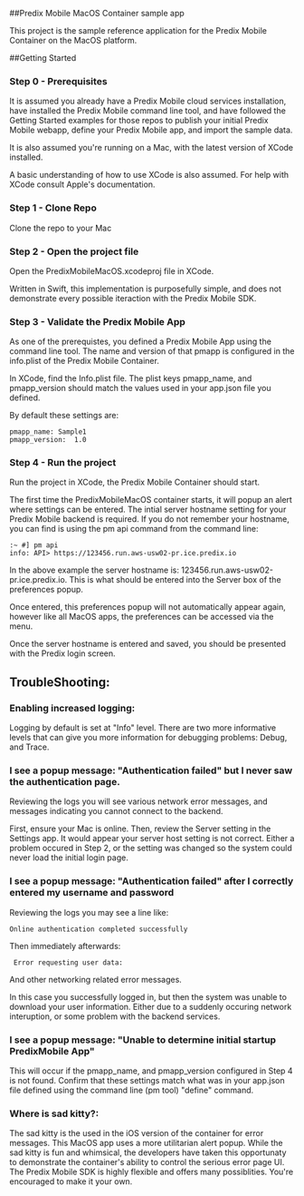 ##Predix Mobile MacOS Container sample app

This project is the sample reference application for the Predix Mobile Container on the MacOS platform.

##Getting Started
### Step 0 - Prerequisites
It is assumed you already have a Predix Mobile cloud services installation, have installed the Predix Mobile command line tool, and have followed the Getting Started examples for those repos to publish your initial Predix Mobile webapp, define your Predix Mobile app, and import the sample data. 

It is also assumed you're running on a Mac, with the latest version of XCode installed.

A basic understanding of how to use XCode is also assumed. For help with XCode consult Apple's documentation.

### Step 1 - Clone Repo

Clone the repo to your Mac

### Step 2 - Open the project file

Open the PredixMobileMacOS.xcodeproj file in XCode.

Written in Swift, this implementation is purposefully simple, and does not demonstrate every possible iteraction with the Predix Mobile SDK.

### Step 3 - Validate the Predix Mobile App

As one of the prerequistes, you defined a Predix Mobile App using the command line tool. The name and version of that pmapp is configured in the info.plist of the Predix Mobile Container.

In XCode, find the Info.plist file. The plist keys pmapp_name, and pmapp_version should match the values used in your app.json file you defined.

By default these settings are:

    pmapp_name: Sample1
    pmapp_version:  1.0

### Step 4 - Run the project

Run the project in XCode, the Predix Mobile Container should start.

The first time the PredixMobileMacOS container starts, it will popup an alert where settings can be entered. The intial server hostname setting for your Predix Mobile backend is required. If you do not remember your hostname, you can find is using the pm api command from the command line:

    :~ #] pm api
    info: API> https://123456.run.aws-usw02-pr.ice.predix.io

In the above example the server hostname is: 123456.run.aws-usw02-pr.ice.predix.io. This is what should be entered into the Server box of the preferences popup.

Once entered, this preferences popup will not automatically appear again, however like all MacOS apps, the preferences can be accessed via the menu.

Once the server hostname is entered and saved, you should be presented with the Predix login screen.


## TroubleShooting:

### Enabling increased logging:

Logging by default is set at "Info" level. There are two more informative levels that can give you more information for debugging problems: Debug, and Trace.

### I see a popup message: "Authentication failed" but I never saw the authentication page.

Reviewing the logs you will see various network error messages, and messages indicating you cannot connect to the backend.

First, ensure your Mac is online. Then, review the Server setting in the Settings app. It would appear your server host setting is not correct. Either a problem occured in Step 2, or the setting was changed so the system could never load the initial login page.

### I see a popup message: "Authentication failed" after I correctly entered my username and password

Reviewing the logs you may see a line like:

    Online authentication completed successfully

Then immediately afterwards:

     Error requesting user data:

And other networking related error messages.

In this case you successfully logged in, but then the system was unable to download your user information. Either due to a suddenly occuring network interuption, or some problem with the backend services.

### I see a popup message: "Unable to determine initial startup PredixMobile App"

This will occur if the pmapp_name, and pmapp_version configured in Step 4 is not found. Confirm that these settings match what was in your app.json file defined using the command line (pm tool) "define" command.

### Where is sad kitty?:

The sad kitty is the used in the iOS version of the container for error messages. This MacOS app uses a more utilitarian alert popup. While the sad kitty is fun and whimsical, the developers have taken this opportunaty to demonstrate the container's ability to control the serious error page UI. The Predix Mobile SDK is highly flexible and offers many possiblities. You're encouraged to make it your own.


